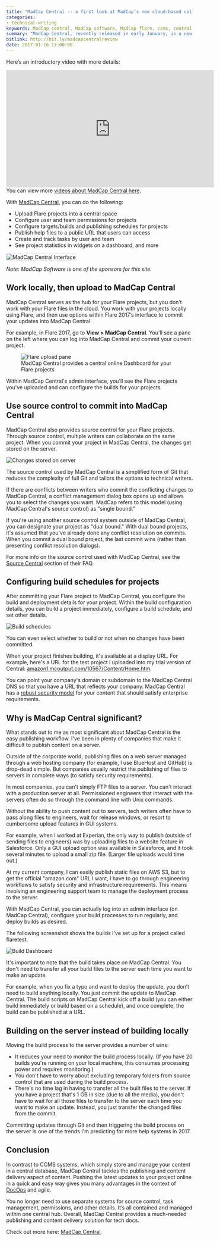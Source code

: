 ```yaml
---
title: "MadCap Central -- a first look at MadCap’s new cloud-based collaboration and publishing solution"
categories:
- technical-writing
keywords: MadCap central, MadCap software, MadCap flare, ccms, central hub
summary: "MadCap Central, recently released in early January, is a new cloud-based collaboration and publishing solution for tech docs from MadCap Software. MadCap Central allows you to configure and deploy Flare builds from a central server. You can also manage tasks, teams, users, and other details related to each of your projects in MadCap Central."
bitlink: http://bit.ly/madcapcentralreview
date: 2017-01-16 17:00:00
---
```


Here’s an introductory video with more details:

<iframe width="560" height="315" src="https://www.youtube.com/embed/lqa2LqOGYIE" frameborder="0" gesture="media" allow="encrypted-media" allowfullscreen></iframe>
You can view more <a href="http://www.madcapsoftware.com/videos/central/" rel="nofollow">videos about MadCap Central here</a>.

With <a href="http://www.madcapsoftware.com/products/central/" rel="nofollow">MadCap Central</a>, you can do the following:

* Upload Flare projects into a central space
* Configure user and team permissions for projects
* Configure targets/builds and publishing schedules for projects
* Publish help files to a public URL that users can access
* Create and track tasks by user and team
* See project statistics in widgets on a dashboard, and more

<img src="https://idratherbewritingmedia.com/images/central.png" alt="MadCap Central Interface" style="max-width: 700px; border: 1px solid #dedede;"/>

*Note: MadCap Software is one of the sponsors for this site.*

## Work locally, then upload to MadCap Central

MadCap Central serves as the hub for your Flare projects, but you don’t work with your Flare files in the cloud. You work with your projects locally using Flare, and then use options within Flare 2017’s interface to commit your updates into MadCap Central.

For example, in Flare 2017, go to **View > MadCap Central**. You'll see a pane on the left where you can log into MadCap Central and commit your current project.

<figure><img src="https://idratherbewritingmedia.com/images/uploadpane.png" style="max-width: 400px;" alt="Flare upload pane" /><figcaption>MadCap Central provides a central online Dashboard for your Flare projects</figcaption></figure>

Within MadCap Central's admin interface, you'll see the Flare projects you've uploaded and can configure the builds for your projects.

## Use source control to commit into MadCap Central

MadCap Central also provides source control for your Flare projects. Through source control, multiple writers can collaborate on the same project. When you commit your project in MadCap Central, the changes get stored on the server.

<img src="https://idratherbewritingmedia.com/images/changesstored.png" style="max-width: 400px;" alt="Changes stored on server" />

The source control used by MadCap Central is a simplified form of Git that reduces the complexity of full Git and tailors the options to technical writers.

If there are conflicts between writers who commit the conflicting changes to MadCap Central, a conflict management dialog box opens up and allows you to select the changes you want. MadCap refers to this model (using MadCap Central's source control) as "single bound."

If you're using another source control system outside of MadCap Central, you can designate your project as "dual bound." With dual bound projects, it's assumed that you've already done any conflict resolution on commits. When you commit a dual bound project, the last commit wins (rather than presenting conflict resolution dialogs).

For more info on the source control used with MadCap Central, see the
<a href="http://www.madcapsoftware.com/products/central/faq.aspx" rel="nofollow">Source Central</a> section of their FAQ.

## Configuring build schedules for projects

After committing your Flare project to MadCap Central, you configure the build and deployment details for your project. Within the build configuration details, you can build a project immediately, configure a build schedule, and set other details.

<img src="https://idratherbewritingmedia.com/images/buildschedules.png" style="max-width: 400px;" alt="Build schedules" />

You can even select whether to build or not when no changes have been committed.

When your project finishes building, it's available at a display URL. For example, here's a URL for the test project I uploaded into my trial version of Central: [amazon1.mcoutput.com/10567/Content/Home.htm](https://amazon1.mcoutput.com/10567/Content/Home.htm).

You can point your company's domain or subdomain to the MadCap Central DNS so that you have a URL that reflects your company. MadCap Central has a [robust security model](http://help.madcapsoftware.com/flare2017/Content/Central/Security.htm) for your content that should satisfy enterprise requirements.

## Why is MadCap Central significant?

What stands out to me as most significant about MadCap Central is the easy publishing workflow. I've been in plenty of companies that make it difficult to publish content on a server.

Outside of the corporate world, publishing files on a web server managed through a web hosting company (for example, I use BlueHost and GitHub) is drop-dead simple. But companies usually restrict the publishing of files to servers in complete ways (to satisfy security requirements).

In most companies, you can't simply FTP files to a server. You can't interact with a production server at all. Permissioned engineers that interact with the servers often do so through the command line with Unix commands.

Without the ability to push content out to servers, tech writers often have to pass along files to engineers, wait for release windows, or resort to cumbersome upload features in GUI systems.

For example, when I worked at Experian, the only way to publish (outside of sending files to engineers) was by uploading files to a website feature in Salesforce. Only a GUI upload option was available in Salesforce, and it took several minutes to upload a small zip file. (Larger file uploads would time out.)

At my current company, I can easily publish static files on AWS S3, but to get the official "amazon.com" URL I want, I have to go through engineering workflows to satisfy security and infrastructure requirements. This means involving an engineering support team to manage the deployment process to the server.

With MadCap Central, you can actually log into an admin interface (on MadCap Central), configure your build processes to run regularly, and deploy builds as desired.

The following screenshot shows the builds I've set up for a project called flaretest.

<img src="https://idratherbewritingmedia.com/images/builddashboard.png" style="max-width: 700px;" alt="Build Dashboard" />

It's important to note that the build takes place on MadCap Central. You don't need to transfer all your build files to the server each time you want to make an update.

For example, when you fix a typo and want to deploy the update, you don’t need to build anything locally. You just commit the update to MadCap Central. The build scripts on MadCap Central kick off a build (you can either build immediately or build based on a schedule), and once complete, the build can be published at a URL.

## Building on the server instead of building locally

Moving the build process to the server provides a number of wins:

*  It reduces your need to monitor the build process locally. (If you have 20 builds you're running on your local machine, this consumes processing power and requires monitoring.)
*  You don't have to worry about excluding temporary folders from source control that are used during the build process.
*  There's no time lag in having to transfer all the built files to the server. If you have a project that's 1 GB in size (due to all the media), you don't have to wait for all those files to transfer to the server each time you want to make an update. Instead, you just transfer the changed files from the commit.

Committing updates through Git and then triggering the build process on the server is one of the trends I'm predicting for more help systems in 2017.

## Conclusion

In contrast to CCMS systems, which simply store and manage your content in a central database, MadCap Central tackles the publishing and content delivery aspect of content. Pushing the latest updates to your project online in a quick and easy way gives you many advantages in the context of [DocOps](https://idratherbewriting.com/2014/10/21/docops-interview-with-jim-turcotte/) and agile.

You no longer need to use separate systems for source control, task management, permissions, and other details. It’s all contained and managed within one central hub. Overall, MadCap Central provides a much-needed publishing and content delivery solution for tech docs.

Check out more here: <a href="http://www.madcapsoftware.com/products/central/" rel="nofollow">MadCap Central</a>.
